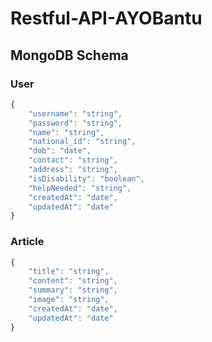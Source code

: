 # Restful-API-AYOBantu

## MongoDB Schema

### User

```javascript
{
    "username": "string",
    "password": "string",
    "name": "string",
    "national_id": "string",
    "dob": "date",
    "contact": "string",
    "address": "string",
    "isDisability": "boolean",
    "helpNeeded": "string",
    "createdAt": "date",
    "updatedAt": "date"
}
```

### Article

```javascript
{
    "title": "string",
    "content": "string",
    "summary": "string",
    "image": "string",
    "createdAt": "date",
    "updatedAt": "date"
}
```